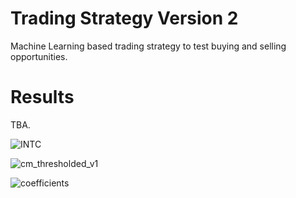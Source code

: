 # Trading Strategy Version 2

Machine Learning based trading strategy to test buying and selling opportunities. 

# Results

TBA.

![INTC](https://user-images.githubusercontent.com/85404022/202926454-bee43b7b-ed29-4a5f-bca5-fcce5e5a1b09.png)


![cm_thresholded_v1](https://user-images.githubusercontent.com/85404022/202926466-083b1887-45c4-43c4-a252-f92d51f9387c.jpg)


![coefficients](https://user-images.githubusercontent.com/85404022/202926470-8086e04c-87be-476a-a14b-b121dedd6ad4.jpg)
